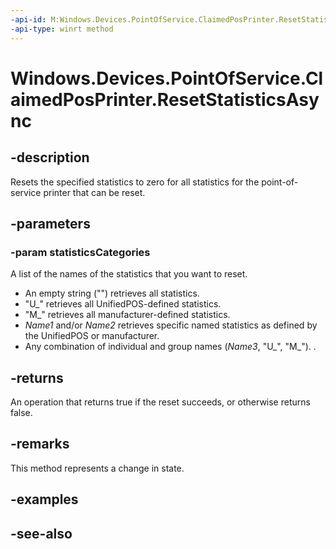 ----api-id: M:Windows.Devices.PointOfService.ClaimedPosPrinter.ResetStatisticsAsync(Windows.Foundation.Collections.IIterable{System.String})
-api-type: winrt method
---<!-- Method syntaxpublic Windows.Foundation.IAsyncOperation<bool> ResetStatisticsAsync(Windows.Foundation.Collections.IIterable<System.String> statisticsCategories)--># Windows.Devices.PointOfService.ClaimedPosPrinter.ResetStatisticsAsync## -descriptionResets the specified statistics to zero for all statistics for the point-of-service printer that can be reset.## -parameters### -param statisticsCategoriesA list of the names of the statistics that you want to reset.+ An empty string ("") retrieves all statistics.+ "U_" retrieves all UnifiedPOS-defined statistics.+ "M_" retrieves all manufacturer-defined statistics.+ *Name1* and/or *Name2* retrieves specific named statistics as defined by the UnifiedPOS or manufacturer.+ Any combination of individual and group names (*Name3*, "U_", "M_"). .## -returnsAn operation that returns true if the reset succeeds, or otherwise returns false.## -remarksThis method represents a change in state.## -examples## -see-also